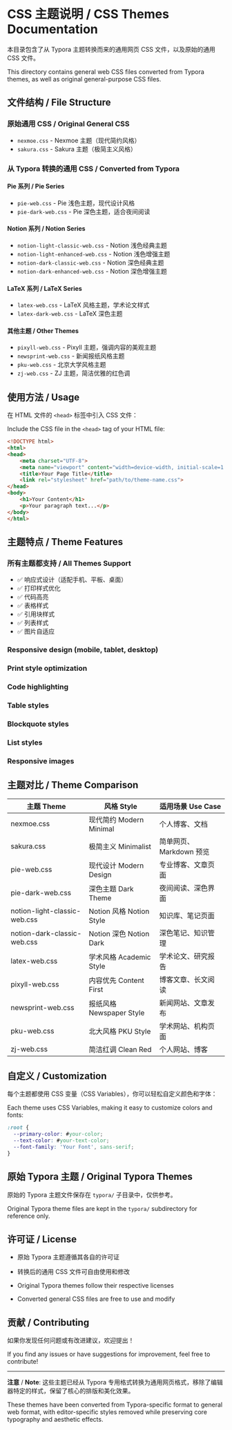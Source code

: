 # CSS 主题说明 / CSS Themes Documentation

本目录包含了从 Typora 主题转换而来的通用网页 CSS 文件，以及原始的通用 CSS 文件。

This directory contains general web CSS files converted from Typora themes, as well as original general-purpose CSS files.

## 文件结构 / File Structure

### 原始通用 CSS / Original General CSS
- `nexmoe.css` - Nexmoe 主题（现代简约风格）
- `sakura.css` - Sakura 主题（极简主义风格）

### 从 Typora 转换的通用 CSS / Converted from Typora

#### Pie 系列 / Pie Series
- `pie-web.css` - Pie 浅色主题，现代设计风格
- `pie-dark-web.css` - Pie 深色主题，适合夜间阅读

#### Notion 系列 / Notion Series
- `notion-light-classic-web.css` - Notion 浅色经典主题
- `notion-light-enhanced-web.css` - Notion 浅色增强主题
- `notion-dark-classic-web.css` - Notion 深色经典主题
- `notion-dark-enhanced-web.css` - Notion 深色增强主题

#### LaTeX 系列 / LaTeX Series
- `latex-web.css` - LaTeX 风格主题，学术论文样式
- `latex-dark-web.css` - LaTeX 深色主题

#### 其他主题 / Other Themes
- `pixyll-web.css` - Pixyll 主题，强调内容的美观主题
- `newsprint-web.css` - 新闻报纸风格主题
- `pku-web.css` - 北京大学风格主题
- `zj-web.css` - ZJ 主题，简洁优雅的红色调

## 使用方法 / Usage

在 HTML 文件的 `<head>` 标签中引入 CSS 文件：

Include the CSS file in the `<head>` tag of your HTML file:

```html
<!DOCTYPE html>
<html>
<head>
    <meta charset="UTF-8">
    <meta name="viewport" content="width=device-width, initial-scale=1.0">
    <title>Your Page Title</title>
    <link rel="stylesheet" href="path/to/theme-name.css">
</head>
<body>
    <h1>Your Content</h1>
    <p>Your paragraph text...</p>
</body>
</html>
```

## 主题特点 / Theme Features

### 所有主题都支持 / All Themes Support
- ✅ 响应式设计（适配手机、平板、桌面）
- ✅ 打印样式优化
- ✅ 代码高亮
- ✅ 表格样式
- ✅ 引用块样式
- ✅ 列表样式
- ✅ 图片自适应

### Responsive design (mobile, tablet, desktop)
### Print style optimization
### Code highlighting
### Table styles
### Blockquote styles
### List styles
### Responsive images

## 主题对比 / Theme Comparison

| 主题 Theme | 风格 Style | 适用场景 Use Case |
|-----------|-----------|------------------|
| nexmoe.css | 现代简约 Modern Minimal | 个人博客、文档 |
| sakura.css | 极简主义 Minimalist | 简单网页、Markdown 预览 |
| pie-web.css | 现代设计 Modern Design | 专业博客、文章页面 |
| pie-dark-web.css | 深色主题 Dark Theme | 夜间阅读、深色界面 |
| notion-light-classic-web.css | Notion 风格 Notion Style | 知识库、笔记页面 |
| notion-dark-classic-web.css | Notion 深色 Notion Dark | 深色笔记、知识管理 |
| latex-web.css | 学术风格 Academic Style | 学术论文、研究报告 |
| pixyll-web.css | 内容优先 Content First | 博客文章、长文阅读 |
| newsprint-web.css | 报纸风格 Newspaper Style | 新闻网站、文章发布 |
| pku-web.css | 北大风格 PKU Style | 学术网站、机构页面 |
| zj-web.css | 简洁红调 Clean Red | 个人网站、博客 |

## 自定义 / Customization

每个主题都使用 CSS 变量（CSS Variables），你可以轻松自定义颜色和字体：

Each theme uses CSS Variables, making it easy to customize colors and fonts:

```css
:root {
  --primary-color: #your-color;
  --text-color: #your-text-color;
  --font-family: 'Your Font', sans-serif;
}
```

## 原始 Typora 主题 / Original Typora Themes

原始的 Typora 主题文件保存在 `typora/` 子目录中，仅供参考。

Original Typora theme files are kept in the `typora/` subdirectory for reference only.

## 许可证 / License

- 原始 Typora 主题遵循其各自的许可证
- 转换后的通用 CSS 文件可自由使用和修改

- Original Typora themes follow their respective licenses
- Converted general CSS files are free to use and modify

## 贡献 / Contributing

如果你发现任何问题或有改进建议，欢迎提出！

If you find any issues or have suggestions for improvement, feel free to contribute!

---

**注意** / **Note**: 这些主题已经从 Typora 专用格式转换为通用网页格式，移除了编辑器特定的样式，保留了核心的排版和美化效果。

These themes have been converted from Typora-specific format to general web format, with editor-specific styles removed while preserving core typography and aesthetic effects.

